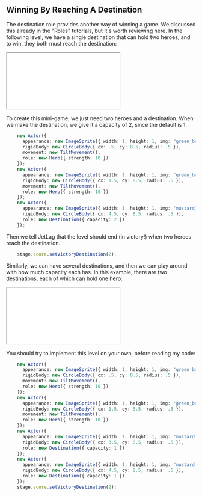 ## Winning By Reaching A Destination

The destination role provides another way of winning a game.  We discussed this
already in the "Roles" tutorials, but it's worth reviewing here.  In the
following level, we have a single destination that can hold two heroes, and to
win, they both must reach the destination:

<iframe src="./game_10.iframe.html"></iframe>

To create this mini-game, we just need two heroes and a destination.  When we
make the destination, we give it a capacity of 2, since the default is 1.

```typescript
    new Actor({
      appearance: new ImageSprite({ width: 1, height: 1, img: "green_ball.png" }),
      rigidBody: new CircleBody({ cx: .5, cy: 8.5, radius: .5 }),
      movement: new TiltMovement(),
      role: new Hero({ strength: 10 })
    });
    new Actor({
      appearance: new ImageSprite({ width: 1, height: 1, img: "green_ball.png" }),
      rigidBody: new CircleBody({ cx: 1.5, cy: 8.5, radius: .5 }),
      movement: new TiltMovement(),
      role: new Hero({ strength: 10 })
    });
    new Actor({
      appearance: new ImageSprite({ width: 1, height: 1, img: "mustard_ball.png" }),
      rigidBody: new CircleBody({ cx: 4.5, cy: 8.5, radius: .5 }),
      role: new Destination({ capacity: 2 })
    });
```

Then we tell JetLag that the level should end (in victory!) when two heroes
reach the destination.

```typescript
    stage.score.setVictoryDestination(2);
```

Similarly, we can have several destinations, and then we can play around with
how much capacity each has.  In this example, there are two destinations, each
of which can hold one hero:

<iframe src="./game_11.iframe.html"></iframe>

You should try to implement this level on your own, before reading my code:

```typescript
    new Actor({
      appearance: new ImageSprite({ width: 1, height: 1, img: "green_ball.png" }),
      rigidBody: new CircleBody({ cx: .5, cy: 8.5, radius: .5 }),
      movement: new TiltMovement(),
      role: new Hero({ strength: 10 })
    });
    new Actor({
      appearance: new ImageSprite({ width: 1, height: 1, img: "green_ball.png" }),
      rigidBody: new CircleBody({ cx: 1.5, cy: 8.5, radius: .5 }),
      movement: new TiltMovement(),
      role: new Hero({ strength: 10 })
    });
    new Actor({
      appearance: new ImageSprite({ width: 1, height: 1, img: "mustard_ball.png" }),
      rigidBody: new CircleBody({ cx: 3.5, cy: 8.5, radius: .5 }),
      role: new Destination({ capacity: 1 })
    });
    new Actor({
      appearance: new ImageSprite({ width: 1, height: 1, img: "mustard_ball.png" }),
      rigidBody: new CircleBody({ cx: 4.5, cy: 8.5, radius: .5 }),
      role: new Destination({ capacity: 1 })
    });
    stage.score.setVictoryDestination(2);
```

